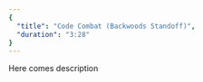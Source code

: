 ```yaml
---
{
  "title": "Code Combat (Backwoods Standoff)",
  "duration": "3:28"
}
---
```


Here comes description
